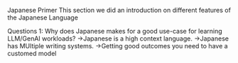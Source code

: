 Japanese Primer
 This section we did an introduction on different features of the Japanese Language

Questions 1:
        Why does Japanese makes for a good use-case for learning LLM/GenAI workloads?
          ->Japanese is a high context language.
          ->Japanese has MUltiple writing systems.
          ->Getting good outcomes you need to have a customed model